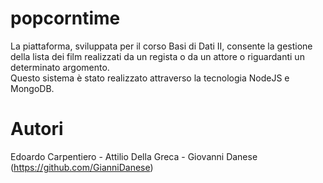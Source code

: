 # popcorntime
La piattaforma, sviluppata per il corso Basi di Dati II, consente la gestione della lista dei film realizzati da un regista o da un attore o riguardanti un determinato argomento.<br>
Questo sistema è stato realizzato attraverso la tecnologia NodeJS e MongoDB.

# Autori
Edoardo Carpentiero - Attilio Della Greca - Giovanni Danese (https://github.com/GianniDanese)

